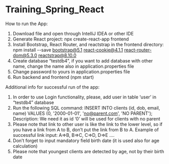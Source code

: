 # Training_Spring_React

How to run the App:
1.	Download file and open through IntelliJ IDEA or other IDE
2.	Generate React project: npx create-react-app frontend
3.	Install Bootstrap, React Router, and reactstrap in the frontend directory: npm install --save bootstrap@5.1 react-cookie@4.1.1 react-router-dom@5.3.0 reactstrap@8.10.0
4.	Create database “testdb4”, if you want to add database with other name, change the name also in application.properties file
5.	Change password to yours in  application.properties file
6.	Run backend and frontend (npm start)

Additional info for successful run of the app:
1.	In order to use Login functionality, please, add user in table ‘user’ in “testdb4”  database
2.	Run the following SQL command: INSERT INTO clients (id, dob, email, name) VALUES (0, '2000-01-01', 'no@parent.com', 'NO PARENT');
Description: We need it as id ‘0’ will be used for clients with no parent
3.	Please note that link to other user is like the link to the lower level, so if you have a link from A to B, don’t put the link from B to A. Example of successful link input:
A=>B,  B=>C,  C=>D, D=>E .... 
4.	Don’t forget to input mandatory field birth date (it is used also for age calculation)
5.	Please note that youngest clients are detected by age, not by their birth date
